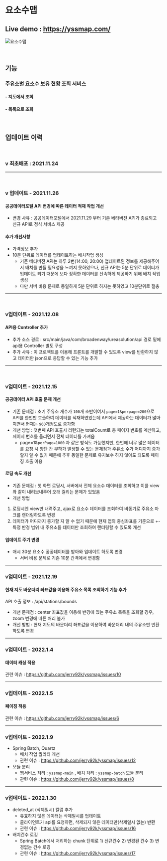 # 요소수맵

## Live demo : https://yssmap.com/

![요소수맵](https://user-images.githubusercontent.com/62507373/151695704-e101eaae-ab60-4568-bd53-af3fa665b22e.png)

<br>

## 기능

### 주유소별 요소수 보유 현황 조회 서비스
#### - 지도에서 조회
#### - 목록으로 조회

<br>

## 업데이트 이력

<br>

### v 최초배포 : 2021.11.24
---
<br>

### v 업데이트 - 2021.11.26
#### 공공데이터포털 API 변경에 따른 데이터 적재 작업 개선
- 변경 사유 : 공공데이터포털에서 2021.11.29 부터 기존 베타버전 API가 종료되고 신규 API로 정식 서비스 제공 
#### 추가 개선사항
- 가격정보 추가
- 10분 단위로 데이터를 업데이트하는 배치작업 생성
  - 기존 베타버전 API는 하루 2번(14:00, 20:00) 업데이트된 정보를 제공해주어서 배치를 만들 필요성을 느끼지 못하였으나,
    신규 API는 5분 단위로 데이터가 업데이트 되기 때문에 보다 정확한 데이터를 신속하게 제공하기 위해 배치 작업 생성
  - 다만 서버 비용 문제로 동일하게 5분 단위로 하지는 못하였고 10분단위로 절충
---
<br>

### v업데이트 - 2021.12.08
#### API용 Controller 추가
- 추가 소스 경로 : src/main/java/com/broadenway/ureasolution/api 경로 밑에 api용 Controller 별도 구성
- 추가 사유 : 이 프로젝트를 이용해 프론트를 개발할 수 있도록 view를 반환하지 않고 데이터만 json으로 응답할 수 있는 기능 추가   
---
<br>

### v업데이트 - 2021.12.15
#### 공공데이터 API 호출 문제 개선
- 기존 문제점 : 초기 주유소 개수가 ```100```개 초반이여서 ```page=1&perpage=200```으로 API를 한번만 호출하여 데이터를 적재하였었는데
 API에서 제공하는 데이터가 많아지면서 현재는 ```960```개정도로 증가함
- 개선 방법 : 첫번째 API 호출시 리턴되는 totalCount로 총 페이지 번호를 계산하고, 페이지 번호를 올리면서 전체 데이터를 가져옴
  - page=1&```perPage=1000``` 과 같은 방식도 가능했지만, 한번에 너무 많은 데이터를 요청 시 양단 간 부하가 발생할 수 있는 문제점과
 주유소 수가 어디까지 증가할지 알 수 없기 때문에 추후 동일한 문제로 유지보수 하지 않아도 되도록 페이징 호출 이용
 
#### 로딩 속도 개선
- 기존 문제점 : 첫 화면 로딩시, 서버에서 전체 요소수 데이터를 조회하고 이를 view와 같이 내려보내주어 오래 걸리는 문제가 있었음
- 개선 방법
 1) 로딩시엔 view만 내려주고, ajax로 요소수 데이터를 조회하여 비동기로 주유소 마크를 랜더링하도록 변경
 2) 데이터가 어디까지 증가할 지 알 수 없기 때문에 현재 맵의 중심좌표를 기준으로 +- 특정 반경 범위 내 주유소들 데이터만 조회하여 랜더링할 수 있도록 개선

#### 업데이트 주기 변경
- 매시 30분 요소수 공공데이터를 받아와 업데이트 하도록 변경
  - 서버 비용 문제로 기존 10분 간격에서 변경함 
 
---
### v업데이트 - 2021.12.19
#### 현재 지도 바운더리 좌표값을 이용해 주유소 목록 조회하기 기능 추가
API 호출 정보 : /api/stations/bounds
- 개선 문제점 : center 좌표값을 이용해 반경에 있는 주유소 목록을 조회할 경우, zoom 변경에 따른 처리 불가
- 개선 방법 : 현재 지도의 바운더리 좌표값을 이용하여 바운더리 내의 주유소만 반환하도록 변경

---

### v업데이트 - 2022.1.4
#### 데이터 캐싱 적용
관련 이슈 : https://github.com/jerry92k/yssmap/issues/10

---

### v업데이트 - 2022.1.5
#### 페이징 적용
관련 이슈 : https://github.com/jerry92k/yssmap/issues/6

---

### v업데이트 - 2022.1.9
- Spring Batch, Quartz
  - 배치 작업 퀄리티 개선
  - 관련 이슈 : https://github.com/jerry92k/yssmap/issues/12
- 모듈 분리
  - 웹서비스 처리 : ```yssmap-main``` , 배치 처리 : ```yssmap-batch``` 모듈 분리  
  - 관련 이슈 : https://github.com/jerry92k/yssmap/issues/8

---
### v업데이트 - 2022.1.30
- deleted_at (삭제일시) 칼럼 추가
  - 유효하지 않은 데이터는 삭제일시를 업데이트
  - 클라이언트가 api를 요청하면, 삭제되지 않은 데이터만(삭제일시 없는) 반환
  - 관련 이슈 : https://github.com/jerry92k/yssmap/issues/16
- 배치건수 로깅
  - Spring Batch에서 처리하는 chunk 단위로 1) 신규건수 2) 변경된 건수 3) 변경없는 건수 로깅
  - 관련 이슈 : https://github.com/jerry92k/yssmap/issues/17

